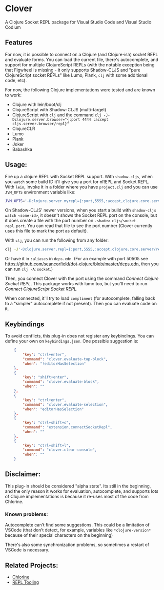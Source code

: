# Clover

A Clojure Socket REPL package for Visual Studio Code and Visual Studio Codium

## Features

For now, it is possible to connect on a Clojure (and Clojure-ish) socket REPL and evaluate forms. You can load the current file, there's autocomplete, and support for multiple ClojureScript REPLs (with the notable exception being that Figwheel is missing - it only supports Shadow-CLJS and "pure ClojureScript socket REPLs" like Lumo, Plank, `clj` with some additional code, etc).

For now, the following Clojure implementations were tested and are known to work:

* Clojure with lein/boot/clj
* ClojureScript with Shadow-CLJS (multi-target)
* ClojureScript with `clj` and the command `clj -J-Dclojure.server.browser="{:port 4444 :accept cljs.server.browser/repl}"`
* ClojureCLR
* Lumo
* Plank
* Joker
* Babashka

## Usage:
Fire up a clojure REPL with Socket REPL support. With `shadow-cljs`, when you `watch` some build ID it'll give you a port for nREPL and Socket REPL. With `lein`, invoke it in a folder where you have `project.clj` and you can use `JVM_OPTS` environment variable like:

```bash
JVM_OPTS='-Dclojure.server.myrepl={:port,5555,:accept,clojure.core.server/repl}' lein repl
```

On Shadow-CLJS' newer versions, when you start a build with `shadow-cljs watch <some-id>`, it doesn't shows the Socket REPL port on the console, but it does create a file with the port number on `.shadow-cljs/socket-repl.port`. You can read that file to see the port number (Clover currently uses this file to mark the port as default).

With `clj`, you can run the following from any folder:

```bash
clj -J'-Dclojure.server.repl={:port,5555,:accept,clojure.core.server/repl}'
```

Or have it in `:aliases` in `deps.edn`. (For an example with port 50505 see https://github.com/seancorfield/dot-clojure/blob/master/deps.edn, then you can run `clj -A:socket`.)

Then, you connect Clover with the port using the command _Connect Clojure Socket REPL_. This package works with lumo too, but you'll need to run _Connect ClojureScript Socket REPL_.

When connected, it'll try to load `compliment` (for autocomplete, falling back to a "simpler" autocomplete if not present). Then you can evaluate code on it.

## Keybindings
To avoid conflicts, this plug-in does not register any keybindings. You can define your own on `keybindings.json`. One possible suggestion is:

```json
    {
        "key": "ctrl+enter",
        "command": "clover.evaluate-top-block",
        "when": "!editorHasSelection"
    },
    {
        "key": "shift+enter",
        "command": "clover.evaluate-block",
        "when": ""
    },
    {
        "key": "ctrl+enter",
        "command": "clover.evaluate-selection",
        "when": "editorHasSelection"
    },
    {
        "key": "ctrl+shift+c",
        "command": "extension.connectSocketRepl",
        "when": ""
    },
    {
        "key": "ctrl+shift+l",
        "command": "clover.clear-console",
        "when": ""
    }
```

## Disclaimer:
This plug-in should be considered "alpha state". Its still in the beginning, and the only reason it works for evaluation, autocomplete, and supports lots of Clojure implementations is because it re-uses most of the code from Chlorine.

### Known problems:
Autocomplete can't find some suggestions. This could be a limitation of VSCode (that don't detect, for example, variables like `*clojure-version*` because of their special characters on the beginning)

There's also some synchronization problems, so sometimes a restart of VSCode is necessary.

## Related Projects:
* [Chlorine](https://github.com/mauricioszabo/atom-chlorine)
* [REPL Tooling](https://github.com/mauricioszabo/repl-tooling)
